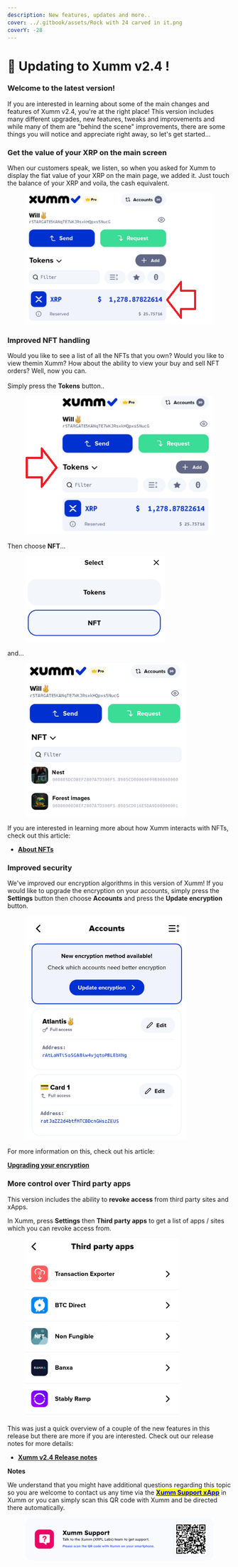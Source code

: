 ```yaml
---
description: New features, updates and more..
cover: ../.gitbook/assets/Rock with 24 carved in it.png
coverY: -28
---
```


# 🥳 Updating to Xumm v2.4 !

### Welcome to the latest version!

If you are interested in learning about some of the main changes and features of Xumm v2.4, you're at the right place! This version includes many different upgrades, new features, tweaks and improvements and while many of them are "behind the scene" improvements, there are some things you will notice and appreciate right away, so let's get started...&#x20;

### Get the value of your XRP on the main screen

When our customers speak, we listen, so when you asked for Xumm to display the fiat value of your XRP on the main page, we added it. Just touch the balance of your XRP and voila, the cash equivalent.&#x20;

<figure><img src="../.gitbook/assets/v24 - 1.png" alt=""><figcaption></figcaption></figure>

### Improved NFT handling

Would you like to see a list of all the NFTs that you own? Would you like to view themin Xumm? How about the ability to view your buy and sell NFT orders? Well, now you can.\
\
Simply press the **Tokens** button..

<figure><img src="../.gitbook/assets/v24 - Tokens page -1.png" alt=""><figcaption></figcaption></figure>

Then choose **NFT**...

<figure><img src="../.gitbook/assets/v24 - Tokens page -3.png" alt=""><figcaption></figcaption></figure>

and...

<figure><img src="../.gitbook/assets/v24 - Tokens page -2.png" alt=""><figcaption></figcaption></figure>

If you are interested in learning more about how Xumm interacts with NFTs, check out this article:

* [**About NFTs**](../learning-more-about-xumm/nfts.md)

### Improved security

We've improved our encryption algorithms in this version of Xumm! If you would like to upgrade the encryption on your accounts, simply press the **Settings** button then choose **Accounts** and press the **Update encryption** button.

<figure><img src="../.gitbook/assets/Encryption - 1.png" alt=""><figcaption></figcaption></figure>

For more information on this, check out his article:

[**Upgrading your encryption**](../security-and-xumm/all-about-security/upgrading-your-encryption.md)

### More control over Third party apps&#x20;

This version includes the ability to **revoke access** from third party sites and xApps.

In Xumm, press **Settings** then **Third party apps** to get a list of apps / sites which you can revoke access from.&#x20;

<figure><img src="../.gitbook/assets/v24 - Third party apps.png" alt=""><figcaption></figcaption></figure>

This was just a quick overview of a couple of the new features in this release but there are more if you are interested. Check out our release notes for more details:

* [**Xumm v2.4 Release notes**](../release-notes/xumm-v2.4.md)

**Notes**

We understand that you might have additional questions regarding this topic so you are welcome to contact us any time via the [<mark style="color:blue;">**Xumm Support xApp**</mark>](https://xumm.app/detect/xapp:xumm.support?ref=helpcenter) in Xumm or you can simply scan this QR code with Xumm and be directed there automatically.

<figure><img src="../.gitbook/assets/Support banner Xumm.png" alt=""><figcaption></figcaption></figure>

###

###

###

###

###

###

###

###

###

###

###

###

###

###

###

###

###

###

###

###

###

###

###

###

###

###

###

###

###

###

###

###

### &#x20;

